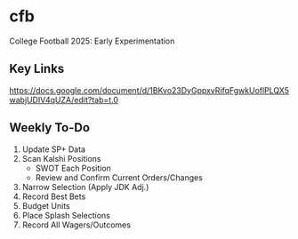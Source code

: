 # cfb
College Football 2025: Early Experimentation


## Key Links
https://docs.google.com/document/d/1BKvo23DyGppxvRifqFgwkUoflPLQX5wabjUDIV4qUZA/edit?tab=t.0

## Weekly To-Do
1. Update SP+ Data
2. Scan Kalshi Positions
    - SWOT Each Position
    - Review and Confirm Current Orders/Changes
3. Narrow Selection (Apply JDK Adj.)
4. Record Best Bets
5. Budget Units
5. Place Splash Selections
6. Record All Wagers/Outcomes
